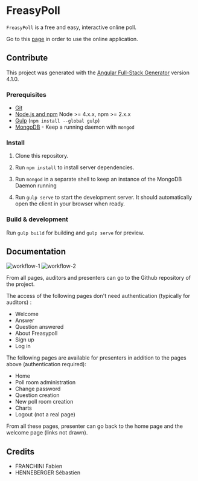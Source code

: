 # FreasyPoll

`FreasyPoll` is a free and easy, interactive online poll.

Go to this [page](https://shenn299.github.io/HEIGVD-TWEB-FreasyPoll/)
in order to use the online application.

## Contribute

This project was generated with the [Angular Full-Stack Generator](https://github.com/DaftMonk/generator-angular-fullstack)
version 4.1.0.

### Prerequisites

- [Git](https://git-scm.com/)
- [Node.js and npm](nodejs.org) Node >= 4.x.x, npm >= 2.x.x
- [Gulp](http://gulpjs.com/) (`npm install --global gulp`)
- [MongoDB](https://www.mongodb.org/) - Keep a running daemon with `mongod`

### Install

1. Clone this repository.

2. Run `npm install` to install server dependencies.

3. Run `mongod` in a separate shell to keep an instance of the MongoDB Daemon
running

4. Run `gulp serve` to start the development server. It should automatically
open the client in your browser when ready.

### Build & development

Run `gulp build` for building and `gulp serve` for preview.

## Documentation
![workflow-1](resources/workflow-1.png?raw=true "workflow-1")
![workflow-2](resources/workflow-2.png?raw=true "workflow-2")

From all pages, auditors and presenters can go to the Github repository of the project.

The access of the following pages don't need authentication (typically for auditors) :

  - Welcome
  - Answer
  - Question answered
  - About Freasypoll
  - Sign up
  - Log in

The following pages are available for presenters in addition to the pages above (authentication required):

  - Home
  - Poll room administration
  - Change password
  - Question creation
  - New poll room creation
  - Charts
  - Logout (not a real page)

  From all these pages, presenter can go back to the home page and the welcome page (links not drawn).


## Credits
* FRANCHINI Fabien
* HENNEBERGER Sébastien
